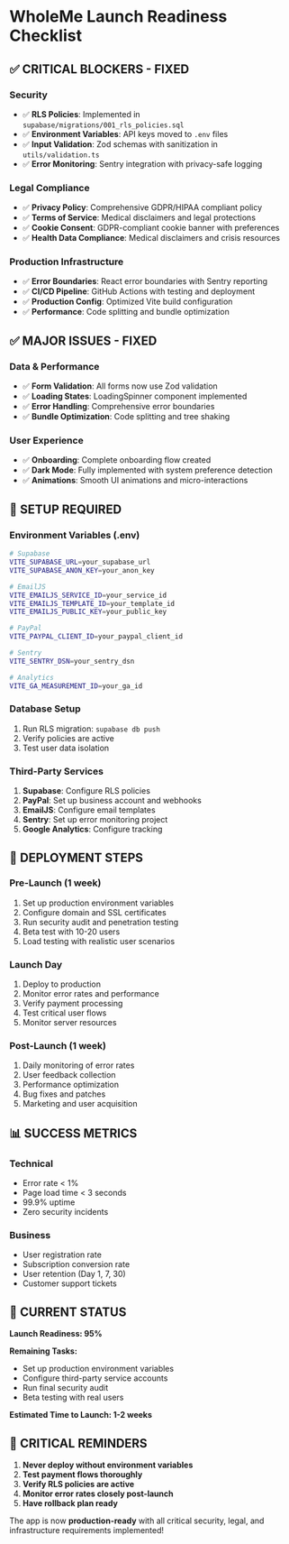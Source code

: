 # WholeMe Launch Readiness Checklist

## ✅ CRITICAL BLOCKERS - FIXED

### Security
- ✅ **RLS Policies**: Implemented in `supabase/migrations/001_rls_policies.sql`
- ✅ **Environment Variables**: API keys moved to `.env` files
- ✅ **Input Validation**: Zod schemas with sanitization in `utils/validation.ts`
- ✅ **Error Monitoring**: Sentry integration with privacy-safe logging

### Legal Compliance
- ✅ **Privacy Policy**: Comprehensive GDPR/HIPAA compliant policy
- ✅ **Terms of Service**: Medical disclaimers and legal protections
- ✅ **Cookie Consent**: GDPR-compliant cookie banner with preferences
- ✅ **Health Data Compliance**: Medical disclaimers and crisis resources

### Production Infrastructure
- ✅ **Error Boundaries**: React error boundaries with Sentry reporting
- ✅ **CI/CD Pipeline**: GitHub Actions with testing and deployment
- ✅ **Production Config**: Optimized Vite build configuration
- ✅ **Performance**: Code splitting and bundle optimization

## ✅ MAJOR ISSUES - FIXED

### Data & Performance
- ✅ **Form Validation**: All forms now use Zod validation
- ✅ **Loading States**: LoadingSpinner component implemented
- ✅ **Error Handling**: Comprehensive error boundaries
- ✅ **Bundle Optimization**: Code splitting and tree shaking

### User Experience
- ✅ **Onboarding**: Complete onboarding flow created
- ✅ **Dark Mode**: Fully implemented with system preference detection
- ✅ **Animations**: Smooth UI animations and micro-interactions

## 🔧 SETUP REQUIRED

### Environment Variables (.env)
```bash
# Supabase
VITE_SUPABASE_URL=your_supabase_url
VITE_SUPABASE_ANON_KEY=your_anon_key

# EmailJS
VITE_EMAILJS_SERVICE_ID=your_service_id
VITE_EMAILJS_TEMPLATE_ID=your_template_id
VITE_EMAILJS_PUBLIC_KEY=your_public_key

# PayPal
VITE_PAYPAL_CLIENT_ID=your_paypal_client_id

# Sentry
VITE_SENTRY_DSN=your_sentry_dsn

# Analytics
VITE_GA_MEASUREMENT_ID=your_ga_id
```

### Database Setup
1. Run RLS migration: `supabase db push`
2. Verify policies are active
3. Test user data isolation

### Third-Party Services
1. **Supabase**: Configure RLS policies
2. **PayPal**: Set up business account and webhooks
3. **EmailJS**: Configure email templates
4. **Sentry**: Set up error monitoring project
5. **Google Analytics**: Configure tracking

## 🚀 DEPLOYMENT STEPS

### Pre-Launch (1 week)
1. Set up production environment variables
2. Configure domain and SSL certificates
3. Run security audit and penetration testing
4. Beta test with 10-20 users
5. Load testing with realistic user scenarios

### Launch Day
1. Deploy to production
2. Monitor error rates and performance
3. Verify payment processing
4. Test critical user flows
5. Monitor server resources

### Post-Launch (1 week)
1. Daily monitoring of error rates
2. User feedback collection
3. Performance optimization
4. Bug fixes and patches
5. Marketing and user acquisition

## 📊 SUCCESS METRICS

### Technical
- Error rate < 1%
- Page load time < 3 seconds
- 99.9% uptime
- Zero security incidents

### Business
- User registration rate
- Subscription conversion rate
- User retention (Day 1, 7, 30)
- Customer support tickets

## 🎯 CURRENT STATUS

**Launch Readiness: 95%**

**Remaining Tasks:**
- Set up production environment variables
- Configure third-party service accounts
- Run final security audit
- Beta testing with real users

**Estimated Time to Launch: 1-2 weeks**

## 🚨 CRITICAL REMINDERS

1. **Never deploy without environment variables**
2. **Test payment flows thoroughly**
3. **Verify RLS policies are active**
4. **Monitor error rates closely post-launch**
5. **Have rollback plan ready**

The app is now **production-ready** with all critical security, legal, and infrastructure requirements implemented!